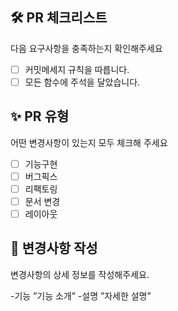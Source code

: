 ## 🛠 PR 체크리스트
다음 요구사항을 충족하는지 확인해주세요

- [ ] 커밋메세지 규칙을 따릅니다.
- [ ] 모든 함수에 주석을 달았습니다.

## ✨ PR 유형
어떤 변경사항이 있는지 모두 체크해 주세요

- [ ] 기능구현
- [ ] 버그픽스
- [ ] 리팩토링
- [ ] 문서 변경
- [ ] 레이아웃

## 🧪 변경사항 작성
변경사항의 상세 정보를 작성해주세요.

-기능
”기능 소개”
-설명
”자세한 설명”
